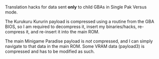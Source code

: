 Translation hacks for data sent **only** to child GBAs in Single Pak Versus mode.

The Kurukuru Kururin payload is compressed using a routine from the GBA BIOS, so I am required to decompress it, insert my binaries/hacks, re-compress it, and re-insert it into the main ROM.

The main Minigame Paradise payload is *not* compressed, and I can simply navigate to that data in the main ROM. Some VRAM data (payload3) is compressed and has to be modified as such.
